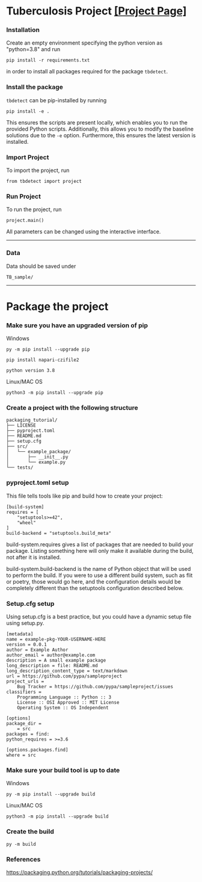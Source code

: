 
# Tuberculosis Project [[Project Page]](https://github.com/marinadominguez/TBProject)

### Installation

Create an empty environment specifying the python version as "python=3.8" and run
```
pip install -r requirements.txt
```
in order to install all packages required for the package `tbdetect`.


### Install the package
`tbdetect` can be pip-installed by running
```
pip install -e .
```
This ensures the scripts are present locally, which enables you to run the provided Python scripts. Additionally, this allows you to modify the baseline solutions due to the `-e` option. Furthermore, this ensures the latest version is installed.


### Import Project

To import the project, run

```
from tbdetect import project
```

### Run Project

To run the project, run
```
project.main()
```

All parameters can be changed using the interactive interface.

---

### Data

Data should be saved under
```
TB_sample/
```

---

# Package the project

### Make sure you have an upgraded version of pip
Windows
```
py -m pip install --upgrade pip

pip install napari-czifile2

python version 3.8

```

Linux/MAC OS
```
python3 -m pip install --upgrade pip
```

### Create a project with the following structure
```
packaging_tutorial/
├── LICENSE
├── pyproject.toml
├── README.md
├── setup.cfg
├── src/
│   └── example_package/
│       ├── __init__.py
│       └── example.py
└── tests/
```

### pyproject.toml setup

This file tells tools like pip and build how to create your project:

```
[build-system]
requires = [
    "setuptools>=42",
    "wheel"
]
build-backend = "setuptools.build_meta"
```
build-system.requires gives a list of packages that are needed to build your package. Listing something here will only make it available during the build, not after it is installed.

build-system.build-backend is the name of Python object that will be used to perform the build. If you were to use a different build system, such as flit or poetry, those would go here, and the configuration details would be completely different than the setuptools configuration described below.


### Setup.cfg setup
Using setup.cfg is a best practice, but you could have a dynamic setup file using setup.py.

```
[metadata]
name = example-pkg-YOUR-USERNAME-HERE
version = 0.0.1
author = Example Author
author_email = author@example.com
description = A small example package
long_description = file: README.md
long_description_content_type = text/markdown
url = https://github.com/pypa/sampleproject
project_urls =
    Bug Tracker = https://github.com/pypa/sampleproject/issues
classifiers =
    Programming Language :: Python :: 3
    License :: OSI Approved :: MIT License
    Operating System :: OS Independent

[options]
package_dir =
    = src
packages = find:
python_requires = >=3.6

[options.packages.find]
where = src

```

### Make sure your build tool is up to date
Windows
```
py -m pip install --upgrade build
```
Linux/MAC OS
```
python3 -m pip install --upgrade build
```


### Create the build
```
py -m build
```














### References
https://packaging.python.org/tutorials/packaging-projects/
